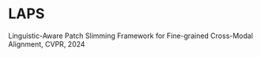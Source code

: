 # LAPS
Linguistic-Aware Patch Slimming Framework for Fine-grained Cross-Modal Alignment, CVPR, 2024
